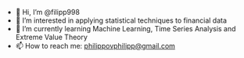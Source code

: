- 👋 Hi, I’m @filipp998
- 👀 I’m interested in applying statistical techniques to financial data
- 🌱 I’m currently learning Machine Learning, Time Series Analysis and Extreme Value Theory
- 📫 How to reach me: philippovphilipp@gmail.com

<!---
filipp998/filipp998 is a ✨ special ✨ repository because its `README.md` (this file) appears on your GitHub profile.
You can click the Preview link to take a look at your changes.
--->
